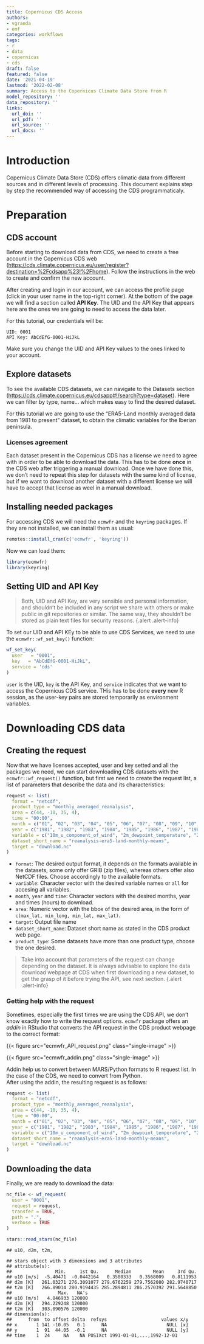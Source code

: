 ```yaml
---
title: Copernicus CDS Access
authors:
- vgranda
- emf
categories: workflows
tags:
- r
- data
- copernicus
- cds
draft: false
featured: false
date: '2021-04-19'
lastmod: '2022-02-08'
summary: Access to the Copernicus Climate Data Store from R
model_repository: ''
data_repository: ''
links:
  url_doi: ''
  url_pdf: ''
  url_source: ''
  url_docs: ''
---
```

# Introduction

Copernicus Climate Data Store (CDS) offers climatic data from different
sources and in different levels of processing. This document explains
step by step the recommended way of accessing the CDS programmaticaly.

# Preparation

## CDS account

Before starting to download data from CDS, we need to create a free
account in the Copernicus CDS web
(<https://cds.climate.copernicus.eu/user/register?destination=%2Fcdsapp%23!%2Fhome>).
Follow the instructions in the web to create and confirm the new
account.

After creating and login in our account, we can access the profile page
(click in your user name in the top-right corner). At the bottom of the
page we will find a section called **API Key**. The UID and the API Key
that appears here are the ones we are going to need to access the data
later.

For this tutorial, our credentials will be:

`UID: 0001`  
`API Key: AbCdEfG-0001-HiJkL`

Make sure you change the UID and API Key values to the ones linked to
your account.

## Explore datasets

To see the available CDS datasets, we can navigate to the Datasets
section
(<https://cds.climate.copernicus.eu/cdsapp#!/search?type=dataset>). Here
we can filter by type, name… which makes easy to find the desired
dataset.

For this tutorial we are going to use the “ERA5-Land monthly averaged
data from 1981 to present” dataset, to obtain the climatic variables for
the Iberian peninsula.

### Licenses agreement

Each dataset present in the Copernicus CDS has a license we need to
agree with in order to be able to download the data. This has to be done
**once** in the CDS web after triggering a manual download. Once we have
done this, we don’t need to repeat this step for datasets with the same
kind of license, but if we want to download another dataset with a
different license we will have to accept that license as weel in a
manual download.

## Installing needed packages

For accessing CDS we will need the `ecmwfr` and the `keyring` packages.
If they are not installed, we can install them as usual:

``` r
remotes::install_cran(c('ecmwfr', 'keyring'))
```

Now we can load them:

``` r
library(ecmwfr)
library(keyring)
```

## Setting UID and API Key

> Both, UID and API Key, are very sensible and personal information, and
> shouldn’t be included in any script we share with others or make
> public in git repositories or similar. The same way, they shouldn’t be
> stored as plain text files for security reasons.
{.alert .alert-info}

To set our UID and API KEy to be able to use CDS Services, we need to
use the `ecmwfr::wf_set_key()` function:

``` r
wf_set_key(
  user   = "0001",
  key   = "AbCdEfG-0001-HiJkL",
  service = 'cds'
)
```

`user` is the UID, `key` is the API Key, and `service` indicates that we
want to access the Copernicus CDS service. THis has to be done **every**
new R session, as the user-key pairs are stored temporarily as
environment variables.

# Downloading CDS data

## Creating the request

Now that we have licenses accepted, user and key setted and all the
packages we need, we can start downloading CDS datasets with the
`ecmwfr::wf_request()` function, but first we need to create the request
list, a list of parameters that describe the data and its
characteristics:

``` r
request <- list(
  format = "netcdf",
  product_type = "monthly_averaged_reanalysis",
  area = c(44, -10, 35, 4),
  time = "00:00",
  month = c("01", "02", "03", "04", "05", "06", "07", "08", "09", "10", "11", "12"),
  year = c("1981", "1982", "1983", "1984", "1985", "1986", "1987", "1988", "1989", "1990", "1991", "1992", "1993", "1994", "1995", "1996", "1997", "1998", "1999", "2000", "2001", "2002", "2003", "2004", "2005", "2006", "2007", "2008", "2009", "2010", "2011", "2012", "2013", "2014", "2015", "2016", "2017", "2018", "2019", "2020", "2021"),
  variable = c("10m_u_component_of_wind", "2m_dewpoint_temperature", "2m_temperature", "surface_net_solar_radiation", "total_precipitation"),
  dataset_short_name = "reanalysis-era5-land-monthly-means",
  target = "download.nc"
)
```

- `format`: The desired output format, it depends on the formats
  available in the datasets, some only offer GRIB (zip files), whereas
  others offer also NetCDF files. Choose accordingly to the available
  formats.
- `variable`: Character vector with the desired variable names or `all`
  for accesing all variables.
- `month`, `year` and `time`: Character vectors with the desired months,
  year and times (hours) to download.
- `area`: Numeric vector with the bbox of the desired area, in the form
  of `c(max_lat, min_long, min_lat, max_lat)`.
- `target`: Output file name
- `dataset_short_name`: Dataset short name as stated in the CDS product
  web page.
- `product_type`: Some datasets have more than one product type, choose
  the one desired.

> Take into account that parameters of the request can change depending
> on the dataset. It is always advisable to explore the data download
> webpage at CDS when first downloading a new dataset, to get the grasp
> of it before trying the API, see next section.
{.alert .alert-info}

### Getting help with the request

Sometimes, especially the first times we are using the CDS API, we don’t
know exactly how to write the request options. `ecmwfr` package offers
an *addin* in RStudio that converts the API request in the CDS product
webpage to the correct format:

{{< figure src="ecmwfr_API_request.png" class="single-image" >}}

{{< figure src="ecmwfr_addin.png" class="single-image" >}}

Addin help us to convert between MARS/Python formats to R request list.
In the case of the CDS, we need to convert from Python.  
After using the addin, the resulting request is as follows:

``` r
request <- list(
  format = "netcdf",
  product_type = "monthly_averaged_reanalysis",
  area = c(44, -10, 35, 4),
  time = "00:00",
  month = c("01", "02", "03", "04", "05", "06", "07", "08", "09", "10", "11", "12"),
  year = c("1981", "1982", "1983", "1984", "1985", "1986", "1987", "1988", "1989", "1990", "1991", "1992", "1993", "1994", "1995", "1996", "1997", "1998", "1999", "2000", "2001", "2002", "2003", "2004", "2005", "2006", "2007", "2008", "2009", "2010", "2011", "2012", "2013", "2014", "2015", "2016", "2017", "2018", "2019", "2020", "2021"),
  variable = c("10m_u_component_of_wind", "2m_dewpoint_temperature", "2m_temperature", "surface_net_solar_radiation", "total_precipitation"),
  dataset_short_name = "reanalysis-era5-land-monthly-means",
  target = "download.nc"
)
```

## Downloading the data

Finally, we are ready to download the data:

``` r
nc_file <- wf_request(
  user = "0001",
  request = request,   
  transfer = TRUE,  
  path = ".",
  verbose = TRUE
)

stars::read_stars(nc_file)
```

    ## u10, d2m, t2m,

    ## stars object with 3 dimensions and 3 attributes
    ## attribute(s):
    ##                Min.     1st Qu.      Median        Mean     3rd Qu.
    ## u10 [m/s]  -5.40471  -0.0442164   0.3580333   0.3568009   0.8111953
    ## d2m [K]   261.03271 276.3091077 279.6762259 279.7562080 282.9740717
    ## t2m [K]   266.89014 280.9194435 285.2894811 286.2570392 291.5648850
    ##                 Max.   NA's
    ## u10 [m/s]   4.046933 120000
    ## d2m [K]   294.229248 120000
    ## t2m [K]   303.090576 120000
    ## dimension(s):
    ##      from  to offset delta  refsys                    values x/y
    ## x       1 141 -10.05   0.1      NA                      NULL [x]
    ## y       1  91  44.05  -0.1      NA                      NULL [y]
    ## time    1  24     NA    NA POSIXct 1991-01-01,...,1992-12-01
